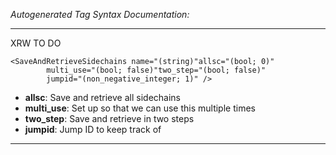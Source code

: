 _Autogenerated Tag Syntax Documentation:_

---
XRW TO DO

```
<SaveAndRetrieveSidechains name="(string)"allsc="(bool; 0)"
        multi_use="(bool; false)"two_step="(bool; false)"
        jumpid="(non_negative_integer; 1)" />
```

-   **allsc**: Save and retrieve all sidechains
-   **multi_use**: Set up so that we can use this multiple times
-   **two_step**: Save and retrieve in two steps
-   **jumpid**: Jump ID to keep track of

---
